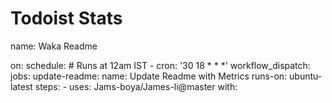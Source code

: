 # Todoist Stats

<!-- TODO-IST:START -->
<!-- TODO-IST:END -->


name: Waka Readme

on:
  schedule:
    # Runs at 12am IST
    - cron: '30 18 * * *'
  workflow_dispatch:
jobs:
  update-readme:
    name: Update Readme with Metrics
    runs-on: ubuntu-latest
    steps:
      - uses: Jams-boya/James-li@master
        with:

